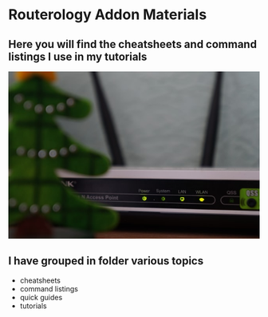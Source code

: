 # Routerology Addon Materials

## Here you will find the cheatsheets and command listings I use in my tutorials


![Cover Art Image](./img/coverart.jpg)

## I have grouped in folder various topics

- cheatsheets
- command listings
- quick guides
- tutorials
